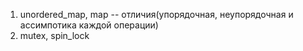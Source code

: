 1) unordered_map, map -- отличия(упорядочная, неупорядочная и ассимпотика каждой операции)
2) mutex, spin_lock

